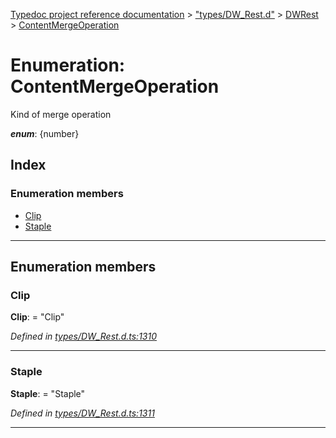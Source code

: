 [Typedoc project reference documentation](../README.md) > ["types/DW_Rest.d"](../modules/_types_dw_rest_d_.md) > [DWRest](../modules/_types_dw_rest_d_.dwrest.md) > [ContentMergeOperation](../enums/_types_dw_rest_d_.dwrest.contentmergeoperation.md)

# Enumeration: ContentMergeOperation

Kind of merge operation

*__enum__*: {number}

## Index

### Enumeration members

* [Clip](_types_dw_rest_d_.dwrest.contentmergeoperation.md#clip)
* [Staple](_types_dw_rest_d_.dwrest.contentmergeoperation.md#staple)

---

## Enumeration members

<a id="clip"></a>

###  Clip

**Clip**:  = "Clip"

*Defined in [types/DW_Rest.d.ts:1310](https://github.com/DocuWare/REST-Sample-TS/blob/0222c3e/src/types/DW_Rest.d.ts#L1310)*

___
<a id="staple"></a>

###  Staple

**Staple**:  = "Staple"

*Defined in [types/DW_Rest.d.ts:1311](https://github.com/DocuWare/REST-Sample-TS/blob/0222c3e/src/types/DW_Rest.d.ts#L1311)*

___

